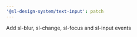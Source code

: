```yaml
---
'@sl-design-system/text-input': patch
---
```


Add sl-blur, sl-change, sl-focus and sl-input events
